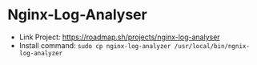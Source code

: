 # Nginx-Log-Analyser
- Link Project: https://roadmap.sh/projects/nginx-log-analyser
- Install command:
  `sudo cp nginx-log-analyzer /usr/local/bin/ngnix-log-analyzer`
